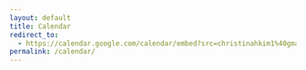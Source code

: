```yaml
---
layout: default
title: Calendar
redirect_to:
  - https://calendar.google.com/calendar/embed?src=christinahkim1%40gmail.com&ctz=America%2FLos_Angeles
permalink: /calendar/
---
```



